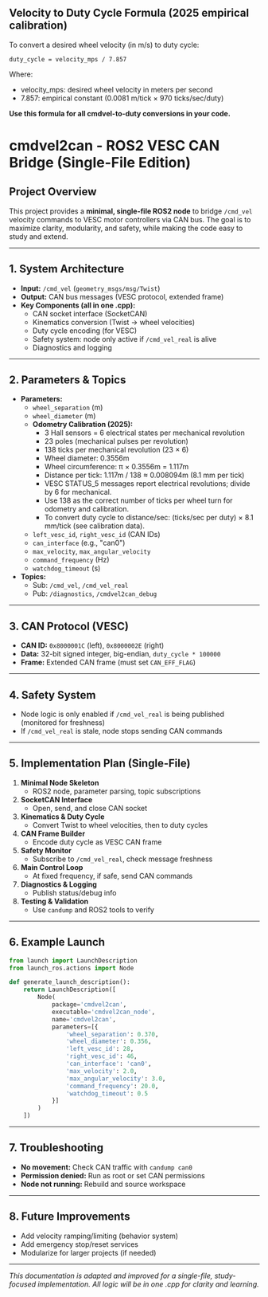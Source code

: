 ## Velocity to Duty Cycle Formula (2025 empirical calibration)

To convert a desired wheel velocity (in m/s) to duty cycle:

    duty_cycle = velocity_mps / 7.857

Where:
- velocity_mps: desired wheel velocity in meters per second
- 7.857: empirical constant (0.0081 m/tick × 970 ticks/sec/duty)

**Use this formula for all cmdvel-to-duty conversions in your code.**
# cmdvel2can - ROS2 VESC CAN Bridge (Single-File Edition)

## Project Overview

This project provides a **minimal, single-file ROS2 node** to bridge `/cmd_vel` velocity commands to VESC motor controllers via CAN bus. The goal is to maximize clarity, modularity, and safety, while making the code easy to study and extend.

---

## 1. System Architecture

- **Input:** `/cmd_vel` (`geometry_msgs/msg/Twist`)
- **Output:** CAN bus messages (VESC protocol, extended frame)
- **Key Components (all in one .cpp):**
  - CAN socket interface (SocketCAN)
  - Kinematics conversion (Twist → wheel velocities)
  - Duty cycle encoding (for VESC)
  - Safety system: node only active if `/cmd_vel_real` is alive
  - Diagnostics and logging

---

## 2. Parameters & Topics

- **Parameters:**
  - `wheel_separation` (m)
  - `wheel_diameter` (m)
  - **Odometry Calibration (2025):**
    - 3 Hall sensors = 6 electrical states per mechanical revolution
    - 23 poles (mechanical pulses per revolution)
    - 138 ticks per mechanical revolution (23 × 6)
    - Wheel diameter: 0.3556m
    - Wheel circumference: π × 0.3556m = 1.117m
    - Distance per tick: 1.117m / 138 ≈ 0.008094m (8.1 mm per tick)
    - VESC STATUS_5 messages report electrical revolutions; divide by 6 for mechanical.
    - Use 138 as the correct number of ticks per wheel turn for odometry and calibration.
    - To convert duty cycle to distance/sec: (ticks/sec per duty) × 8.1 mm/tick (see calibration data).
  - `left_vesc_id`, `right_vesc_id` (CAN IDs)
  - `can_interface` (e.g., "can0")
  - `max_velocity`, `max_angular_velocity`
  - `command_frequency` (Hz)
  - `watchdog_timeout` (s)
- **Topics:**
  - Sub: `/cmd_vel`, `/cmd_vel_real`
  - Pub: `/diagnostics`, `/cmdvel2can_debug`

---

## 3. CAN Protocol (VESC)

- **CAN ID:** `0x8000001C` (left), `0x8000002E` (right)
- **Data:** 32-bit signed integer, big-endian, `duty_cycle * 100000`
- **Frame:** Extended CAN frame (must set `CAN_EFF_FLAG`)

---

## 4. Safety System

- Node logic is only enabled if `/cmd_vel_real` is being published (monitored for freshness)
- If `/cmd_vel_real` is stale, node stops sending CAN commands

---

## 5. Implementation Plan (Single-File)

1. **Minimal Node Skeleton**
   - ROS2 node, parameter parsing, topic subscriptions
2. **SocketCAN Interface**
   - Open, send, and close CAN socket
3. **Kinematics & Duty Cycle**
   - Convert Twist to wheel velocities, then to duty cycles
4. **CAN Frame Builder**
   - Encode duty cycle as VESC CAN frame
5. **Safety Monitor**
   - Subscribe to `/cmd_vel_real`, check message freshness
6. **Main Control Loop**
   - At fixed frequency, if safe, send CAN commands
7. **Diagnostics & Logging**
   - Publish status/debug info
8. **Testing & Validation**
   - Use `candump` and ROS2 tools to verify

---

## 6. Example Launch

```python
from launch import LaunchDescription
from launch_ros.actions import Node

def generate_launch_description():
    return LaunchDescription([
        Node(
            package='cmdvel2can',
            executable='cmdvel2can_node',
            name='cmdvel2can',
            parameters=[{
                'wheel_separation': 0.370,
                'wheel_diameter': 0.356,
                'left_vesc_id': 28,
                'right_vesc_id': 46,
                'can_interface': 'can0',
                'max_velocity': 2.0,
                'max_angular_velocity': 3.0,
                'command_frequency': 20.0,
                'watchdog_timeout': 0.5
            }]
        )
    ])
```

---

## 7. Troubleshooting

- **No movement:** Check CAN traffic with `candump can0`
- **Permission denied:** Run as root or set CAN permissions
- **Node not running:** Rebuild and source workspace

---

## 8. Future Improvements

- Add velocity ramping/limiting (behavior system)
- Add emergency stop/reset services
- Modularize for larger projects (if needed)

---

*This documentation is adapted and improved for a single-file, study-focused implementation. All logic will be in one .cpp for clarity and learning.*
